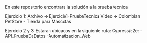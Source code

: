 En este repositorio encontrara la solución a la prueba tecnica

Ejercicio 1: Archivo -> Ejercicio1-PruebaTecnica
             Video -> Colombian PetStore - Tienda para Mascotas

Ejercicio 2 y 3: Estaran ubicados en la siguiente ruta:
  Cypress/e2e:
    -API_PruebaDeDatos
    -Automatizacion_Web
